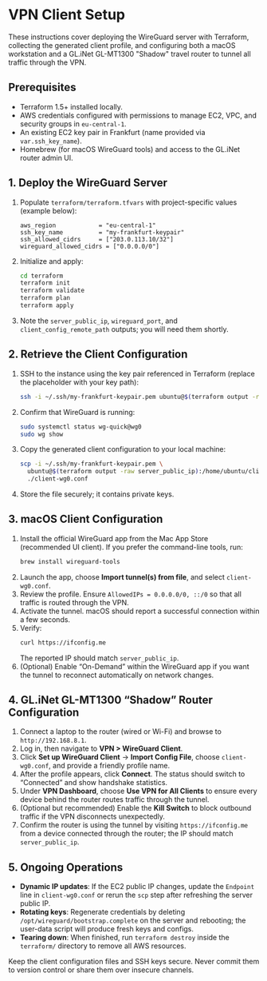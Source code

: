 # VPN Client Setup

These instructions cover deploying the WireGuard server with Terraform, collecting the generated client profile, and configuring both a macOS workstation and a GL.iNet GL-MT1300 "Shadow" travel router to tunnel all traffic through the VPN.

## Prerequisites
- Terraform 1.5+ installed locally.
- AWS credentials configured with permissions to manage EC2, VPC, and security groups in `eu-central-1`.
- An existing EC2 key pair in Frankfurt (name provided via `var.ssh_key_name`).
- Homebrew (for macOS WireGuard tools) and access to the GL.iNet router admin UI.

## 1. Deploy the WireGuard Server
1. Populate `terraform/terraform.tfvars` with project-specific values (example below):
   ```hcl
   aws_region            = "eu-central-1"
   ssh_key_name          = "my-frankfurt-keypair"
   ssh_allowed_cidrs     = ["203.0.113.10/32"]
   wireguard_allowed_cidrs = ["0.0.0.0/0"]
   ```
2. Initialize and apply:
   ```bash
   cd terraform
   terraform init
   terraform validate
   terraform plan
   terraform apply
   ```
3. Note the `server_public_ip`, `wireguard_port`, and `client_config_remote_path` outputs; you will need them shortly.

## 2. Retrieve the Client Configuration
1. SSH to the instance using the key pair referenced in Terraform (replace the placeholder with your key path):
   ```bash
   ssh -i ~/.ssh/my-frankfurt-keypair.pem ubuntu@$(terraform output -raw server_public_ip)
   ```
2. Confirm that WireGuard is running:
   ```bash
   sudo systemctl status wg-quick@wg0
   sudo wg show
   ```
3. Copy the generated client configuration to your local machine:
   ```bash
   scp -i ~/.ssh/my-frankfurt-keypair.pem \
     ubuntu@$(terraform output -raw server_public_ip):/home/ubuntu/client-wg0.conf \
     ./client-wg0.conf
   ```
4. Store the file securely; it contains private keys.

## 3. macOS Client Configuration
1. Install the official WireGuard app from the Mac App Store (recommended UI client). If you prefer the command-line tools, run:
   ```bash
   brew install wireguard-tools
   ```
2. Launch the app, choose **Import tunnel(s) from file**, and select `client-wg0.conf`.
3. Review the profile. Ensure `AllowedIPs = 0.0.0.0/0, ::/0` so that all traffic is routed through the VPN.
4. Activate the tunnel. macOS should report a successful connection within a few seconds.
5. Verify:
   ```bash
   curl https://ifconfig.me
   ```
   The reported IP should match `server_public_ip`.
6. (Optional) Enable “On-Demand” within the WireGuard app if you want the tunnel to reconnect automatically on network changes.

## 4. GL.iNet GL-MT1300 “Shadow” Router Configuration
1. Connect a laptop to the router (wired or Wi-Fi) and browse to `http://192.168.8.1`.
2. Log in, then navigate to **VPN > WireGuard Client**.
3. Click **Set up WireGuard Client** → **Import Config File**, choose `client-wg0.conf`, and provide a friendly profile name.
4. After the profile appears, click **Connect**. The status should switch to “Connected” and show handshake statistics.
5. Under **VPN Dashboard**, choose **Use VPN for All Clients** to ensure every device behind the router routes traffic through the tunnel.
6. (Optional but recommended) Enable the **Kill Switch** to block outbound traffic if the VPN disconnects unexpectedly.
7. Confirm the router is using the tunnel by visiting `https://ifconfig.me` from a device connected through the router; the IP should match `server_public_ip`.

## 5. Ongoing Operations
- **Dynamic IP updates**: If the EC2 public IP changes, update the `Endpoint` line in `client-wg0.conf` or rerun the `scp` step after refreshing the server public IP.
- **Rotating keys**: Regenerate credentials by deleting `/opt/wireguard/bootstrap.complete` on the server and rebooting; the user-data script will produce fresh keys and configs.
- **Tearing down**: When finished, run `terraform destroy` inside the `terraform/` directory to remove all AWS resources.

Keep the client configuration files and SSH keys secure. Never commit them to version control or share them over insecure channels.
